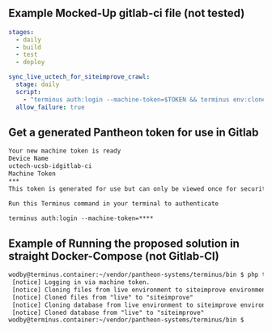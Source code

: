 ## Example Mocked-Up gitlab-ci file (not tested)

```yml
stages:
  - daily
  - build
  - test
  - deploy

sync_live_uctech_for_siteimprove_crawl:
  stage: daily
  script:
    - "terminus auth:login --machine-token=$TOKEN && terminus env:clone-content uctech-ucsb-edu-v04.live uctech-ucsb-edu-v04.siteimprove"
  allow_failure: true
```

## Get a generated Pantheon token for use in Gitlab

```txt
Your new machine token is ready
Device Name
uctech-ucsb-idgitlab-ci
Machine Token
***
This token is generated for use but can only be viewed once for security purposes. Once you leave this screen you will not be able to view the token.

Run this Terminus command in your terminal to authenticate

terminus auth:login --machine-token=****
```

## Example of Running the proposed solution in straight Docker-Compose (not Gitlab-CI)

```txt
wodby@terminus.container:~/vendor/pantheon-systems/terminus/bin $ php terminus auth:login --machine-token=3WUJ2GUHmWI2znhgi_c-mbZ4zTJ1ks8SOALkoYmshAZbI && php terminus env:clone-content uctech-ucsb-edu-v04.live siteimprove -y
 [notice] Logging in via machine token.
 [notice] Cloning files from live environment to siteimprove environment
 [notice] Cloned files from "live" to "siteimprove"
 [notice] Cloning database from live environment to siteimprove environment
 [notice] Cloned database from "live" to "siteimprove"
wodby@terminus.container:~/vendor/pantheon-systems/terminus/bin $ 
```
